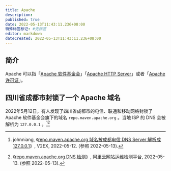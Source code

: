 ```yaml
---
title: Apache
description:
published: true
date: 2022-05-13T11:43:11.236+08:00
特殊标签标记: #无标签
editor: markdown
dateCreated: 2022-05-13T11:43:11.236+08:00
---
```


## 简介

Apache 可以指「[Apache 软件基金会](https://zh.wikipedia.org/wiki/Apache软件基金会)」「[Apache HTTP Server](https://zh.wikipedia.org/wiki/Apache_HTTP_Server)」或者「[Apache 许可证](https://zh.wikipedia.org/wiki/Apache许可证)」。

## 四川省成都市封锁了一个 Apache 域名

2022年5月12日，有人发现了四川省成都市的电信、联通和移动网络封锁了 Apache 软件基金会旗下的域名 `repo.maven.apache.org` 。当地 ISP 的 DNS 会被解析为 `127.0.0.1` 。[^852385][^4638]

[^852385]: johnniang, 《[repo.maven.apache.org 域名被成都电信 DNS Server 解析成 127.0.0.1](https://web.archive.org/web/20220512071023/https://www.v2ex.com/t/852385)》, V2EX, 2022-05-12. (参照 2022-05-13).

[^4638]: 《[repo.maven.apache.org DNS 检测](https://web.archive.org/web/20220513014638/https://zijian.aliyun.com/detect/dns/DNS_PING-4d24ececaff9db99decd9d9d0b35203b-1652406274446)》, 阿里云网站运维检测平台, 2022-05-13. (参照 2022-05-13).
